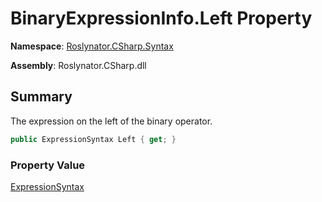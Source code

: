 # BinaryExpressionInfo\.Left Property

**Namespace**: [Roslynator.CSharp.Syntax](../../README.md)

**Assembly**: Roslynator\.CSharp\.dll

## Summary

The expression on the left of the binary operator\.

```csharp
public ExpressionSyntax Left { get; }
```

### Property Value

[ExpressionSyntax](https://docs.microsoft.com/en-us/dotnet/api/microsoft.codeanalysis.csharp.syntax.expressionsyntax)

